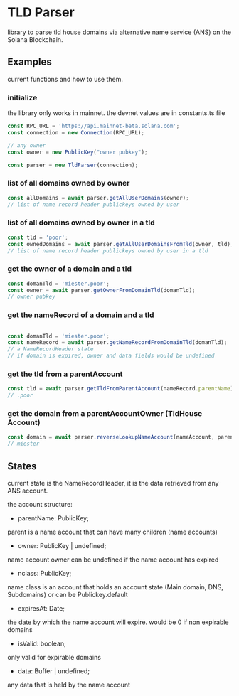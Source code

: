 # TLD Parser 

library to parse tld house domains via alternative name service (ANS) on the Solana Blockchain. 

## Examples
current functions and how to use them.

### initialize
the library only works in mainnet. the devnet values are in constants.ts file
```js
const RPC_URL = 'https://api.mainnet-beta.solana.com';
const connection = new Connection(RPC_URL);

// any owner
const owner = new PublicKey("owner pubkey");

const parser = new TldParser(connection);
```
### list of all domains owned by owner
```js
const allDomains = await parser.getAllUserDomains(owner); 
// list of name record header publickeys owned by user
```
### list of all domains owned by owner in a tld
```js
const tld = 'poor';
const ownedDomains = await parser.getAllUserDomainsFromTld(owner, tld);
// list of name record header publickeys owned by user in a tld
```
### get the owner of a domain and a tld
```js
const domanTld = 'miester.poor';
const owner = await parser.getOwnerFromDomainTld(domanTld);
// owner pubkey
```
### get the nameRecord of a domain and a tld
```js

const domanTld = 'miester.poor';
const nameRecord = await parser.getNameRecordFromDomainTld(domanTld);
// a NameRecordHeader state
// if domain is expired, owner and data fields would be undefined

```
### get the tld from a parentAccount

```js
const tld = await parser.getTldFromParentAccount(nameRecord.parentName);
// .poor
```
### get the domain from a parentAccountOwner (TldHouse Account)

```js
const domain = await parser.reverseLookupNameAccount(nameAccount, parentAccountOwner);
// miester
```

## States
current state is the NameRecordHeader, it is the data retrieved from any ANS account.

the account structure:
- parentName: PublicKey;

parent is a name account that can have many children (name accounts)
- owner: PublicKey | undefined;

name account owner can be undefined if the name account has expired
- nclass: PublicKey;

name class is an account that holds an account state (Main domain, DNS, Subdomains) or can be Publickey.default
- expiresAt: Date;

the date by which the name account will expire. would be 0 if non expirable domains
- isValid: boolean;

only valid for expirable domains
- data: Buffer | undefined;

any data that is held by the name account